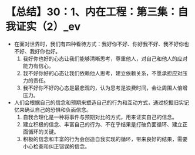 # 【总结】30：1、内在工程：第三集：自我证实（2）_ev

-   在面对世界时，我们有四种看待方式：我好你不好、你好我不好、我不好你也不好、我好你也好。
    1.  我好你也好的心态让我们能够清晰思考，尊重他人，对自己和他人的应对能力有信心。
    2.  我不好你好的心态让我们依赖他人思考，建立依赖关系，不愿承担应对压力的责任。
    3.  我不好你不好的心态是最悲观的，认为思考是浪费时间，会让周围人倍增压力。
-   人们会根据自己的信念和预期来塑造自己的行为和互动方式，通过挖掘旧实记忆来确认自己的恐惧和负面信念。
    1.  自我合理化是一种将事件与预期对比的方式，用来证实自己的信念。
    2.  建立积极的信念、丰富自己的行为、不在乎结果是打破负面循环、建立正面循环的关键。
    3.  积极的信念和丰富的行为会创造自我实现的循环，带来良好的结果，需要小心检查和纠正错误的信念。